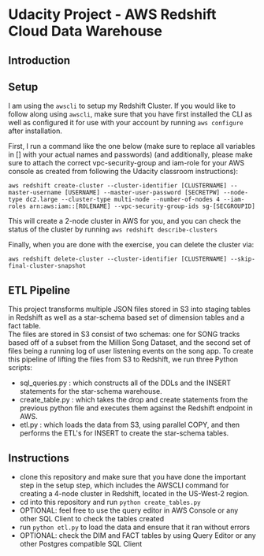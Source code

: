 # Udacity Project - AWS Redshift Cloud Data Warehouse

## Introduction

## Setup
I am using the `awscli` to setup my Redshift Cluster. If you would like to follow along using `awscli`, make sure that you have first installed the CLI as well as configured it for use with your account by running `aws configure` after installation.  

First, I run a command like the one below (make sure to replace all variables in [] with your actual names and passwords) (and additionally, please make sure to attach the correct vpc-security-group and iam-role for your AWS console as created from following the Udacity classroom instructions): 
```
aws redshift create-cluster --cluster-identifier [CLUSTERNAME] --master-username [USERNAME] --master-user-password [SECRETPW] --node-type dc2.large --cluster-type multi-node --number-of-nodes 4 --iam-roles arn:aws:iam::[ROLENAME] --vpc-security-group-ids sg-[SECGROUPID]
``` 
This will create a 2-node cluster in AWS for you, and you can check the status of the cluster by running `aws redshift describe-clusters`

Finally, when you are done with the exercise, you can delete the cluster via:

```
aws redshift delete-cluster --cluster-identifier [CLUSTERNAME] --skip-final-cluster-snapshot
```

## ETL Pipeline
This project transforms multiple JSON files stored in S3 into staging tables in Redshift as well as a star-schema based set of dimension tables and a fact table.  
The files are stored in S3 consist of two schemas: one for SONG tracks based off of a subset from the Million Song Dataset, and the second set of files being a running log of user listening events on the song app. 
To create this pipeline of lifting the files from S3 to Redshift, we run three Python scripts:
* sql_queries.py : which constructs all of the DDLs and the INSERT statements for the star-schema warehouse.
* create_table.py : which takes the drop and create statements from the previous python file and executes them against the Redshift endpoint in AWS. 
* etl.py : which loads the data from S3, using parallel COPY, and then performs the ETL's for INSERT to create the star-schema tables. 

## Instructions
* clone this repository and make sure that you have done the important step in the setup step, which includes the AWSCLI command for creating a 4-node cluster in Redshift, located in the US-West-2 region. 
* cd into this repository and run `python create_tables.py`
* OPTIONAL: feel free to use the query editor in AWS Console or any other SQL Client to check the tables created
* run `python etl.py` to load the data and ensure that it ran without errors
* OPTIONAL: check the DIM and FACT tables by using Query Editor or any other Postgres compatible SQL Client


